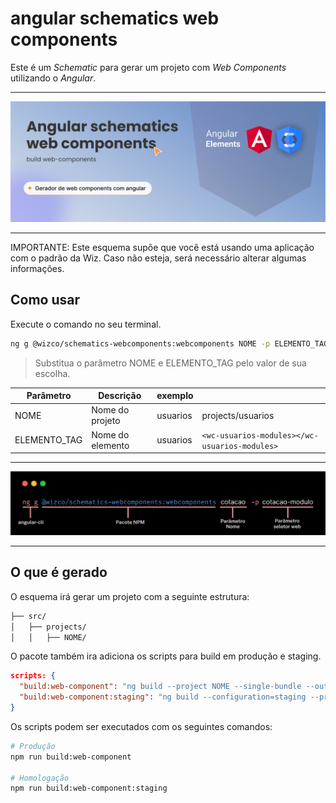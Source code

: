 # angular schematics web components
Este é um *Schematic* para gerar um projeto com *Web Components* utilizando o *Angular*.

___

![](./docs/Thumbnail.jpg)
___ 

IMPORTANTE: Este esquema supõe que você está usando uma aplicação com o padrão da Wiz. Caso não esteja, será necessário alterar algumas informações.

## Como usar
Execute o comando no seu terminal. 

```bash
ng g @wizco/schematics-webcomponents:webcomponents NOME -p ELEMENTO_TAG
```
> Substitua o parâmetro NOME e ELEMENTO_TAG pelo valor de sua escolha.

| Parâmetro | Descrição | exemplo | | 
| --- | --- | --- | --- |
| NOME | Nome do projeto | usuarios | projects/usuarios |
| ELEMENTO_TAG | Nome do elemento | usuarios | `<wc-usuarios-modules></wc-usuarios-modules>` | 

___

![](./docs/termina-comands.jpg)
___ 

## O que é gerado
O esquema irá gerar um projeto com a seguinte estrutura:

```bash
├── src/
│   ├── projects/
│   │   ├── NOME/
```

O pacote também ira adiciona os  scripts para build em produção e staging.

````json
scripts: {
  "build:web-component": "ng build --project NOME --single-bundle --output-hashing none  --aot --build-optimizer",
  "build:web-component:staging": "ng build --configuration=staging --project NOME --single-bundle --output-hashing none  --aot --build-optimizer"
}
````


Os scripts podem ser executados com os seguintes comandos:
  
```bash 
# Produção
npm run build:web-component

# Homologação
npm run build:web-component:staging
```
